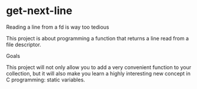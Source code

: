 # get-next-line

Reading a line from a fd is way too tedious

This project is about programming a function that returns a line
read from a file descriptor.

Goals

This project will not only allow you to add a very convenient function to your collection,
but it will also make you learn a highly interesting new concept in C programming: static
variables.
